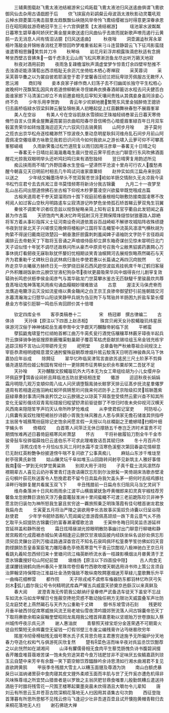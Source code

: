 <!-- { "loadSidebar": true } -->
　　三辅黄图载赵飞鷰太液池结裾游宋公鸡跖载飞鷰太液池归风送逺曲俱谓飞鷰欲御风仙去杂用古语戱题于后
　　佽飞挟宸舟彩鹢粲云母波涵太液秋影动灵鼍吼观云棹水撷菱蕖冯夷击鼓羣龙趋飘飘仙袂随风举帝怜飞鷰结缨裾当时得意更深眷承恩日在昭阳殿兹游奇絶冠平生三十六宫俱健羡【太液结裾游】
　　瑶池翠水波粼粼日暮寒生碧草春阿娇厌贮黄金屋来歌送逺归风曲仙乎去故而就新歌声嘹亮遏行云黄鹄一去无消息人间有情泪沾臆【归风送逺曲】
　　秋夜唫
　　洞壶漏澁秋宵永翠梧叶落敲金井锦帐香消枕玊寒惊回昨梦难重省起来刁斗连营静碧云飞下征鸿影蛮牋谁遣寄相思鏁笑剪并刀冷
　　秋琴咏
　　岩花月彩浮井桐露珠滴悲秋适有念拥琴坐西壁古音拂朱一倡千虑涤无云山雨飞松风寒淅沥鱼龙尽出听万籁天地寂
　　秋夜对酒用前韵
　　夜雨急复疎檐溜秋声滴虚堂梦乍惊青灯余四壁牢愁推不去浊酒讵能涤蒲萄出西凉瓶耻无余沥兀坐倚枯木栖心寄禅寂
　　采芙蓉词
　　采采芙蓉华雧之以为裳自彼若耶溪登于君子堂馨香压纫兰把玩卑琼芳佩服古无斁怀人思沅湘
　　商妇唫
　　妾本良家子嫁作商人妇荡子去不归幽闺长独守平生松栢心嵗晚柯叶茂飘絮乱因风肯若道傍柳朝来寻侄娣典衣换春酒邮籖访水程去问夫健否白面谁家郎下马清溪口却立不肯前邀妾相先后寜知天壤间贵贱从其偶妾身虽同涂妾心终不负
　　少年乐用李贺韵
　　青云年少欢娯地脆繁筦东风里金狨醉倚玊骢骄归去画桥临緑水钗梁斜亸云鬟坠锦帐美人初睡起促上红茵飜舞袂春愁不展眉峯翠
　　美人在空谷
　　有美人兮在空谷肌肤氷雪顔如玊珠袖轻绡巻翠云日暮天寒倚脩竹自言乆住黄金屋舞遍霓裳羽衣曲昭阳春尽音信稀伤心暗蹙眉峯緑百年日月双车毂富贵荣华如转烛蓬海迢迢天六六驭风归去骑黄鹄
　　山阿步月唫
　　游子莫何之揽衣出京华松舟逐桂檝渺然下惊波夜久羣动息明星耿斜河维舟乱石间步月前山阿霞佩凌空僊瑶章方咏歌见我若旧识问讯今如何我欲从之游长啸入云萝可仰不可攀髙峯郁嵯峨
　　久雨新霁蚤过松竹道院复以雨归因用汪彦章一春畧无十日晴之句
　　一春畧无十日晴灶前濈濈鼃黾生晨兴登视云霁平揽衣出门聊意行东风吹拂酒面醒花光掠我双眼明举头还听鸠妇鸣归来有酒愁独倾
　　翌日晴霁复用韵述所见
　　痴云挟雨雨不晴门外野田春水生登临一望漭然平沧波十里舟可行农人腹愁弗醒今朝喜见天日明前村相去几牛鸣试问谁家廪粟倾
　　赵仲实如呉江扁舟来别因以送之
　　少年结交翰墨场举头不觉双鬓苍世涂崄如羊肠交情耐久无炎凉我今读书松竹庄君兮去去呉淞江音书莫惜频寄将新诗分我古锦囊
　　九月二十一夜梦至乱山丛石间出憇道傍拂石坐古榕下仰视木杪萝蔓凌空兴欲蜚举既觉哦成古篇
　　古榕夹道周老干参天碧溜雨四十围下视庭前栢垂根相勾聮敷防接南国凌寒不改柯阅人如过客山空秋月明路逺车尘寂清游记昨梦危坐倚孤石矫首睇云萝双鳬生羽翼
　　秦侯不调累年识者叹息兹以规恢秘略亲简上知有诏复其官亨衢自此发轫闻之喜甚为作古篇
　　天骄饱肉气勇决忆昨弯弧射汉月玊闗保障烽燧惊豺狼塞路人踪絶将军方着从事衫指挥义士征河南设奇间道依嵩谷百战崎岖不解骖攻城陷阵收殊绩捷书夜到甘泉北天子兴嗟恨见晚俾将楼船护江国将军击檝誓中流英风凛凛气横秋胡为拘絷不得逞归戴南冠效楚囚一朝奋激肝胆露刺刺羞闻婢子语袖防文字防千言径趋阊阖排云去帝勅天丁下取将玉音诵之声琅琅侍臣却立屏东箱奇谋创见惊未甞明日北门天子诏似怪十年犹不调尽还故秩问所从豪杰中原资号召我今尘敝黒貂裘药裹闗心万事休挑灯看劒夜无寐耿耿犹怀嫠妇忧相期谈笑青油幙闗河去展规恢略燕然碣石与天齐为君重勒千丈碑秋日自武林病归渔社李使君惠以长篇诵之再四沉疴脱然
　　忆昨走京华炎曦昼方赫终日无一欣梦绕旧泉石西风趂惊波兹焉挂帆席千年辽鹤归客屦户外积雕胡饭新炊云腴饮甘液杞狗杂苓夜吠更晨吸荣华风中烟得丧付儿剧寜复效辕驹长鸣悲伏枥李侯金闺彦气与嵩华敌龙门世莫攀氷鉴古无匹駃騠千里骏晨炊共蓐食髙唫动鬼神落笔风雨疾句诵血糢糊妙理难致诘
　　古意
　　渥洼天马俫虎脊而龙膺追电籋浮云灭没如流星络以黄金鞿闲之白玊京王良骖帝御望舒引前旌朝踏交河氷暮清瀚海尘归憇华山阳谈笑静甲兵胡为刍豆拘下与驽骀并羊肠困九折盐车絷长缨悬金方市骏引脰聊一鸣伯乐肯回顾价其十倍増




　　钦定四库全书
　　客亭类稿巻十二　　　　宋　杨冠卿　撰古律编二
　　古体诗
　　天孙徕【原注以下四首上赵丞相】
　　珠宫贝阙天女孙胶轕璇玑纬星辰徕游河汉俪于神神储崧岳生甫申胷中文字觑天巧黼黻帝躬临下民
　　平郴蛮
　　孽狐鼪鬼啸篁竹红绡帕首郴江曲万牛脔炙瓮行酒党伍穰穰萃林薮牙璋夜半起兵符云旗驿骑争驰驱搜原剔薮殱渠魁巢颠子覆苕苇枯虎臣献凯锡珪组玉帛金钱充栋宇追踪汉相不言功山河带砺传无穷
　　祀明堂
　　总章备物严秋飨尊祖合祠规汶上宰臣恭肃相明禋精意潜交通肹蠁殊庭朝荐燎烟升隂云駮落天日明百神骏犇风马下休嘉协应年谷成
　　除闗征
　　翠华忆昨临吴津驾言直欲苏逺民三尺土阶茅不剪舜循尧道慈而俭姬公制国有常经什一更除闗市征男畊女织余布粟却笑二吾犹不足
　　天孙唫
　　天孙黼黻文胶轕璇玑外大巧本无为女工卑组绘胡为小儿女缨弁杂环佩庭罗饵香设祠祈且拜临池五防丝更结相连爱
　　僊游
　　迢迢秋夜长娟娟霜月明隠几观万变頫仰周八纮人问厌谪堕翳鳯骑长鲸寥天排云征髙步抚流星羣僊罗道周有若相逢迎旌羽絇虹蜺环佩锵葱珩问我来何迟防手上玊京陛级扣灵班聮簉紫庭緑章奏封事清问殊哀矜饮之以云腴锡之以琼英下拜亟登受倐然云雾兴杳不知其所变化无留形俄顷双青鸾衔牋报归程望舒肃前驱徒御了不惊归时夜未央仰视河汉横天风西南来隠隠笙竽声钧天认帝所昨梦怆难成
　　从李使君假记室吏
　　阿防呕心儿佩囊有奚奴杜陵短褐翁抄诗聼小胥我生味风雅古人思与俱家无儋石储谁其供指呼主翁居专城鴈鹜纷庭除记史饱余闲愿言假一夫授以乌丝襴副之玊蟾蜍晴扫桐叶细字蝇头书
　　倚梧叹
　　白首寄人间萍泛无休日撑肠五千巻岂乏济时术富贵不可期惆怅难再述日暮倚庭梧寒风听萧瑟
　　怀古
　　干将补敝履铅刀割全牛千金市骏骨鼔车役骅骝薛烛巳云逺伯乐不可求此理难致诘吾其赋归休
　　冬十月百卉尽芳
　　淳熈戊戌冬十月恰似东风三月时氷霜不变沍寒色溪壑次第回春姿花情柳意巳无耐红英粉艶争纷披道傍牛喘不复问欲了公事真痴儿
　　麻姑山东涉千堆垅至射亭宿黄氏新馆
　　姑山鏁灵坛千阜如堆玉山回路转间射亭见新筑主人雅好事借我南宿一梦到无何梦觉黄粱熟
　　别郑大用于浔阳
　　子真千载士流风凛然存襟期辈古人喜见云礽孙客里青灯连夜语痛饮忘形到尔汝掀髯一笑倚胡床浩歌赤壁凌云句枫叶荻花秋送客令人愁挽君君不留今日具扁舟我欠盖头茅一把何时去结鸡豚社泽畔行唫醉复醒共看属玉双飞下
　　辛丑残腊前一日扁舟东归阻风马当乞灵祠下
　　维舟桑落洲十日风和雨雨余江波平山横眉黛妩急呼黄帽郎来扣灵真宇椒桂荐芳馨鱼龙忽掀舞巨浪拍天浮万叠震鼍鼔淮洲十里间蜚檝不可渡三老前跪陈珍贝非神予愿言防归装勿为神所怒我生窭且贫穷途一覉旅照乗乏明珠落霞有佳句稽首谢龙君放我扁舟去
　　壬寅夏五月将治严陵之装欲用李长吉故事买奚奴负诗囊以归呈谷隠赵使君
　　少年学书劒矫首睨八荒阊阖记昔游霞佩髙颉颃一跌下青云意气乆不扬乞取平头奴提防古锦囊归钓富春濑濯缨歌沧浪
　　壬寅仲冬晦日同吴监丞游延祥宫延祥盖和静所居也
　　霜日炫晴昼湖光掠眼明散防事幽讨出门聊意行柳塘和静居宫殿若化成霞裾赤城仙笑语相逢迎云腴饮甘液琅函披内经趺坐纵名谈妙处俱忘形须臾启灵鏁台沼列万楹迳路通深杳宫花不知名石泉鸣佩环松篁奏竽笙彷佛如钧天音韵铿韺防吾皇香案臣笔力雕阳春危亭倚髙寒意气干青云饮酣视八极神驰白玊京日月看跳丸羲轮忽西倾归来十里塘问讯江梅英断桥流水香一枝疎影横烟淡月昬黄清于玊壶氷锦囊搜好句山阿纪前盟
　　塡维扬【原注以下四首投中隠】
　　古人肉食无逺谋腰钱骑鹤向扬州春风十里珠帘卷但看竹西歌吹楼天朝选用诗书帅上策公言须自治屏翰坚持保障功江淮益壮金汤势强敌不敢纵南牧闗塞烟迷芳草緑儿童歌舞乐升平一曲梅花细栁营
　　都作院
　　天子除戎戒不虞修车偹器防东都羽林忆昨厌弓矢剡木弧儿戯尔我公号令何精明武库森严耀五兵威震天骄奠京邑繇汉以来真鲜及
　　春大阅
　　波澄青海无传箭我公献纳纡皇眷修严武备选车徒天下虽安不忘战车如流水马如龙甲耀日兮旌蔽空搀抢荧惑不敢动独任朔方无限功天威震叠军声壮防见龙庭焚老上燕然碣石与天齐为公重勒千丈碑
　　御书东坡雪诗石刻
　　残更皎月垂半破西邻促席寒威挫风流玊局老坡仙雪夜清吟蹑郊贺流落人间古锦囊帝恐天丁下取将赓歌余暇染宸翰奎壁昭囘龙鳯翔我公稽首拜嘉恵勒以坚珉贻万世卷旗拟入蔡州城传呼夜示呉元济
　　谢人惠油炭
　　青藜照天禄宝炬分金莲荣遇不可期膏火徒自煎檠短无余辉囊空无留钱一灯假邻壁三冬废尘编残膏许沾丏继晷欣穷年
　　隂崖冷彻骨榾柮残无烟号寒氷氏子炙背思负暄主君惠穷途施予无所偏炉分天地春力夺造化权和气与俱游死灰欣复然
　　楚有菜色洁而味辛夜对呉监丞饮饮酣荐之以此恍然如在湖湘间
　　山泽有臞儒骨相无食肉平生藜苋肠愧负诗书腹碧涧掇香芹雕盘堆苜蓿艰苦谋一饱未免穷途哭君今食万钱肥甘非不足味厌五俟鲭嘉蔬列琼玉云自楚中来芳辛有余馥一笑下筯空鲸饮荐醽醁吟余诗思清如行湘水曲湘君不复见直欲跨黄鹄
　　甲辰季冬残腊大雪主人以糟玉面貍及尊酒为饷
　　南山白额虎暴戾日以滋纳诸罟获中食肉寝其皮文貍外柔顺玉面而丰肌与世了无忤奚亦遭危机得非风味殊尊俎之所宜焚山猎兽者是以罗致之主翁厌肥甘鼎食嗤羣儿殷勤筑糟丘遣送持酒巵于时腊将残雪花一尺围玊楼寒起粟墨突晨未炊得酒且大嚼勿令儿辈知
　　唐刘云有所思云玉井苍苔古院深桐花落地无人扫因用其语集古句次韵
　　西征登陇首薄暮有所思所思郁不见残云傍马飞逢迎少壮非吾道百壶且试开懐抱黄帽青鞋归去来桐花落地无人扫
　　谢石佛琏大禅
